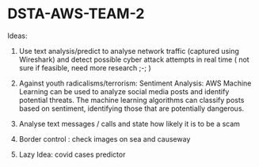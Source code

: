# DSTA-AWS-TEAM-2

Ideas:
1. Use text analysis/predict to analyse network traffic (captured using Wireshark) and detect possible cyber attack attempts in real time ( not sure if feasible, need    more research ;-; )

2. Against youth radicalisms/terrorism: 
   Sentiment Analysis: AWS Machine Learning can be used to analyze social media posts and identify potential threats. The machine learning algorithms can classify        posts   based on sentiment, identifying those that are potentially dangerous.
  
3. Analyse text messages / calls and state how likely it is to be a scam

4. Border control : check images on sea and causeway

5. Lazy Idea: covid cases predictor

